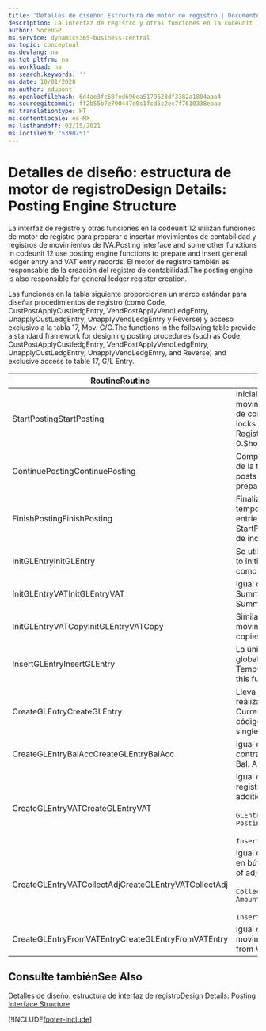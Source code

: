 ```yaml
---
title: 'Detalles de diseño: Estructura de motor de registro | Documentos de Microsoft'
description: La interfaz de registro y otras funciones en la codeunit 12 utilizan funciones de motor de registro para preparar e insertar movimientos de contabilidad y registros de movimientos de IVA. El motor de registro también es responsable de la creación del registro de contabilidad.
author: SorenGP
ms.service: dynamics365-business-central
ms.topic: conceptual
ms.devlang: na
ms.tgt_pltfrm: na
ms.workload: na
ms.search.keywords: ''
ms.date: 10/01/2020
ms.author: edupont
ms.openlocfilehash: 6d4ae3fc68fed690ea5179623df3382a1804aaa4
ms.sourcegitcommit: ff2b55b7e790447e0c1fcd5c2ec7f7610338ebaa
ms.translationtype: HT
ms.contentlocale: es-MX
ms.lasthandoff: 02/15/2021
ms.locfileid: "5390751"
---
```

# <a name="design-details-posting-engine-structure"></a><span data-ttu-id="0f9fb-104">Detalles de diseño: estructura de motor de registro</span><span class="sxs-lookup"><span data-stu-id="0f9fb-104">Design Details: Posting Engine Structure</span></span>
<span data-ttu-id="0f9fb-105">La interfaz de registro y otras funciones en la codeunit 12 utilizan funciones de motor de registro para preparar e insertar movimientos de contabilidad y registros de movimientos de IVA.</span><span class="sxs-lookup"><span data-stu-id="0f9fb-105">Posting interface and some other functions in codeunit 12 use posting engine functions to prepare and insert general ledger entry and VAT entry records.</span></span> <span data-ttu-id="0f9fb-106">El motor de registro también es responsable de la creación del registro de contabilidad.</span><span class="sxs-lookup"><span data-stu-id="0f9fb-106">The posting engine is also responsible for general ledger register creation.</span></span>  
  
 <span data-ttu-id="0f9fb-107">Las funciones en la tabla siguiente proporcionan un marco estándar para diseñar procedimientos de registro (como Code, CustPostApplyCustledgEntry, VendPostApplyVendLedgEntry, UnapplyCustLedgEntry, UnapplyVendLedgEntry y Reverse) y acceso exclusivo a la tabla 17, Mov. C/G.</span><span class="sxs-lookup"><span data-stu-id="0f9fb-107">The functions in the following table provide a standard framework for designing posting procedures (such as Code, CustPostApplyCustledgEntry, VendPostApplyVendLedgEntry, UnapplyCustLedgEntry, UnapplyVendLedgEntry, and Reverse) and exclusive access to table 17, G/L Entry.</span></span>  
  
|<span data-ttu-id="0f9fb-108">Routine</span><span class="sxs-lookup"><span data-stu-id="0f9fb-108">Routine</span></span>|<span data-ttu-id="0f9fb-109">Descripción</span><span class="sxs-lookup"><span data-stu-id="0f9fb-109">Description</span></span>|  
|-------------|---------------------------------------|  
|<span data-ttu-id="0f9fb-110">StartPosting</span><span class="sxs-lookup"><span data-stu-id="0f9fb-110">StartPosting</span></span>|<span data-ttu-id="0f9fb-111">Inicializa el búfer de registro TempGLEntryBuf, bloquea las tablas de movimientos de contabilidad y de IVA e inicializa el periodo contable, el registro de contabilidad y el tipo de cambio.</span><span class="sxs-lookup"><span data-stu-id="0f9fb-111">Initializes posting buffer TempGLEntryBuf, locks G/L Entry and VAT Entry tables, and initializes Accounting Period, G/L Register, and Exchange Rate.</span></span> <span data-ttu-id="0f9fb-112">Si se le llama solo una vez, NextEntryNo es 0.</span><span class="sxs-lookup"><span data-stu-id="0f9fb-112">Should be called only once, then NextEntryNo is 0.</span></span>|  
|<span data-ttu-id="0f9fb-113">ContinuePosting</span><span class="sxs-lookup"><span data-stu-id="0f9fb-113">ContinuePosting</span></span>|<span data-ttu-id="0f9fb-114">Comprueba y registra el IVA no realizado para el incremento NextTransactionNo de la transacción anterior y prepara el registro de la línea siguiente.</span><span class="sxs-lookup"><span data-stu-id="0f9fb-114">Checks and posts unrealized VAT for previous transaction increment NextTransactionNo and prepares post of next line.</span></span>|  
|<span data-ttu-id="0f9fb-115">FinishPosting</span><span class="sxs-lookup"><span data-stu-id="0f9fb-115">FinishPosting</span></span>|<span data-ttu-id="0f9fb-116">Finaliza el registro insertando los movimientos de contabilidad desde el búfer temporal a la tabla de la base de datos.</span><span class="sxs-lookup"><span data-stu-id="0f9fb-116">Completes posting by inserting G/L entries from temporary buffer into database table.</span></span> <span data-ttu-id="0f9fb-117">Se utiliza siempre con StartPosting.</span><span class="sxs-lookup"><span data-stu-id="0f9fb-117">Always used together with StartPosting.</span></span> <span data-ttu-id="0f9fb-118">Comprueba la presencia de inconsistencias.</span><span class="sxs-lookup"><span data-stu-id="0f9fb-118">Checks for inconsistencies.</span></span>|  
|<span data-ttu-id="0f9fb-119">InitGLEntry</span><span class="sxs-lookup"><span data-stu-id="0f9fb-119">InitGLEntry</span></span>|<span data-ttu-id="0f9fb-120">Se utiliza para inicializar un nuevo movimiento de contabilidad para la línea</span><span class="sxs-lookup"><span data-stu-id="0f9fb-120">Used to initialize new G/L entry for Gen.</span></span> <span data-ttu-id="0f9fb-121">de diario general.</span><span class="sxs-lookup"><span data-stu-id="0f9fb-121">Jnl Line.</span></span> <span data-ttu-id="0f9fb-122">Devuelve GLEntry como parámetro.</span><span class="sxs-lookup"><span data-stu-id="0f9fb-122">Returns GLEntry as parameter.</span></span>|  
|<span data-ttu-id="0f9fb-123">InitGLEntryVAT</span><span class="sxs-lookup"><span data-stu-id="0f9fb-123">InitGLEntryVAT</span></span>|<span data-ttu-id="0f9fb-124">Igual que InitGLEntry, pero también asigna Cta. contrapartida y SummarizeVAT.</span><span class="sxs-lookup"><span data-stu-id="0f9fb-124">Same as InitGLEntry, but also assigns Bal. Account No. and SummarizeVAT.</span></span>|  
|<span data-ttu-id="0f9fb-125">InitGLEntryVATCopy</span><span class="sxs-lookup"><span data-stu-id="0f9fb-125">InitGLEntryVATCopy</span></span>|<span data-ttu-id="0f9fb-126">Similar a InitGLEntryVAT, pero también copia datos de grupos de registro desde movimientos de IVA antes de SummarizeVAT.</span><span class="sxs-lookup"><span data-stu-id="0f9fb-126">Similar to InitGLEntryVAT, but also copies posting groups data from VAT Entry before SummarizeVAT.</span></span>|  
|<span data-ttu-id="0f9fb-127">InsertGLEntry</span><span class="sxs-lookup"><span data-stu-id="0f9fb-127">InsertGLEntry</span></span>|<span data-ttu-id="0f9fb-128">La única función que inserta el movimiento de contabilidad general en la tabla global TempGLEntryBuf.</span><span class="sxs-lookup"><span data-stu-id="0f9fb-128">The only function that inserts G/L entry into global TempGLEntryBuf table.</span></span> <span data-ttu-id="0f9fb-129">Utilice siempre esta función para insertar.</span><span class="sxs-lookup"><span data-stu-id="0f9fb-129">Always use this function for insert.</span></span>|  
|<span data-ttu-id="0f9fb-130">CreateGLEntry</span><span class="sxs-lookup"><span data-stu-id="0f9fb-130">CreateGLEntry</span></span>|<span data-ttu-id="0f9fb-131">Lleva a cabo una acción InitGLEntry, asigna un importe adicional de divisa y realiza una acción InsertGLEntry.</span><span class="sxs-lookup"><span data-stu-id="0f9fb-131">Performs an InitGLEntry, assigns Additional Currency Amount, and then performs InsertGLEntry.</span></span> <span data-ttu-id="0f9fb-132">Reemplaza varias líneas de código con una sola llamada a función.</span><span class="sxs-lookup"><span data-stu-id="0f9fb-132">Replaces several lines of code with a single function call.</span></span>|  
|<span data-ttu-id="0f9fb-133">CreateGLEntryBalAcc</span><span class="sxs-lookup"><span data-stu-id="0f9fb-133">CreateGLEntryBalAcc</span></span>|<span data-ttu-id="0f9fb-134">Igual que CreateGLEntry, pero también asigna Tipo contrapartida y Cta. contrapartida.</span><span class="sxs-lookup"><span data-stu-id="0f9fb-134">Same as CreateGLEntry, but also assigns Bal. Account Type and Bal. Account No.</span></span>|  
|<span data-ttu-id="0f9fb-135">CreateGLEntryVAT</span><span class="sxs-lookup"><span data-stu-id="0f9fb-135">CreateGLEntryVAT</span></span>|<span data-ttu-id="0f9fb-136">Igual que CreateGLEntry, pero con procesamiento adicional para grupos de registro y guardado en búfer temporal de IVA:</span><span class="sxs-lookup"><span data-stu-id="0f9fb-136">Same as CreateGLEntry, but with additional processing for posting groups and saving to temporary VAT buffer:</span></span><br /><br /> `GLEntry.CopyPostingGroupsFromDtldCVBuf(DtldCVLedgEntryBuf,GenJnlLine."Gen. Posting Type");`<br /><br /> `InsertVATEntriesFromTemp(DtldCVLedgEntryBuf,GLEntry);`|  
|<span data-ttu-id="0f9fb-137">CreateGLEntryVATCollectAdj</span><span class="sxs-lookup"><span data-stu-id="0f9fb-137">CreateGLEntryVATCollectAdj</span></span>|<span data-ttu-id="0f9fb-138">Igual que CreateGLEntry, pero con recopilación adicional de ajustes y guardado en búfer temporal de IVA:</span><span class="sxs-lookup"><span data-stu-id="0f9fb-138">Same as CreateGLEntry, but with additional collection of adjustments and saving to temporary VAT buffer:</span></span><br /><br /> `CollectAdjustment(AdjAmount,GLEntry.Amount,GLEntry."Additional-Currency Amount",OriginalDateSet);`<br /><br /> `InsertVATEntriesFromTemp(DtldCVLedgEntryBuf,GLEntry);`|  
|<span data-ttu-id="0f9fb-139">CreateGLEntryFromVATEntry</span><span class="sxs-lookup"><span data-stu-id="0f9fb-139">CreateGLEntryFromVATEntry</span></span>|<span data-ttu-id="0f9fb-140">Igual que CreateGLEntry, pero también copia grupos de registro desde movimientos de IVA.</span><span class="sxs-lookup"><span data-stu-id="0f9fb-140">Same as CreateGLEntry, but also copies posting groups from VAT entry.</span></span>|  
  
## <a name="see-also"></a><span data-ttu-id="0f9fb-141">Consulte también</span><span class="sxs-lookup"><span data-stu-id="0f9fb-141">See Also</span></span>  
 [<span data-ttu-id="0f9fb-142">Detalles de diseño: estructura de interfaz de registro</span><span class="sxs-lookup"><span data-stu-id="0f9fb-142">Design Details: Posting Interface Structure</span></span>](design-details-posting-interface-structure.md)

[!INCLUDE[footer-include](includes/footer-banner.md)]